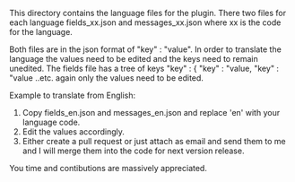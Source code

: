 
This directory contains the language files for the plugin. There two files for each language fields_xx.json and messages_xx.json where xx is the code for the language.

Both files are in the json format of "key" : "value". In order to translate the language the values need to be edited and the keys need to remain unedited. The fields file has a tree of keys "key" : { "key" : "value, "key" : "value ..etc. again only the values need to be edited.

Example to translate from English:

1. Copy fields_en.json and messages_en.json and replace 'en' with your language code.
2. Edit the values accordingly.
3. Either create a pull request or just attach as email and send them to me and I will merge them into the code for next version release.

You time and contibutions are massively appreciated.

